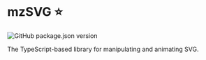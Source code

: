 # mzSVG ⭐

![GitHub package.json version](https://img.shields.io/github/package-json/v/mzusin/mz-svg)

The TypeScript-based library for manipulating and animating SVG.